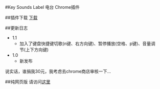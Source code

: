 #Key Sounds Label 电台 Chrome插件

##插件下载
[下载](https://mega.nz/#!1p1jmZrT!-qKzRcndna9iFazJ8-FGgxvyZ8apH2K9R5Eejhn-rQ8)

##更新日志
- 1.1
  - 加入了键盘快捷键切歌(n键、右方向键)、暂停播放(空格、p键)、音量调节(上下方向键)
- 1.0
  - 新发布

说实话，谁捐我30元，我考虑去chrome商店审核一下...

##纯网页版
请访问[这里](http://kslm.oldcat.me)


